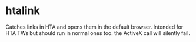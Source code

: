 htalink
=====

Catches links in HTA and opens them in the default browser. Intended for HTA TWs but should run in normal ones too. the ActiveX call will silently fail.